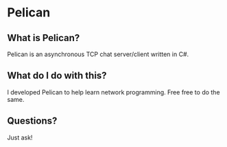 <h1>Pelican</h1>
<h2>What is Pelican?</h2>
<p>Pelican is an asynchronous TCP chat server/client written in C#.</p>
<h2>What do I do with this?</h2>
<p>I developed Pelican to help learn network programming. Free free to do the same.</p> 
<h2>Questions?</h2>
<p>Just ask!</p>
